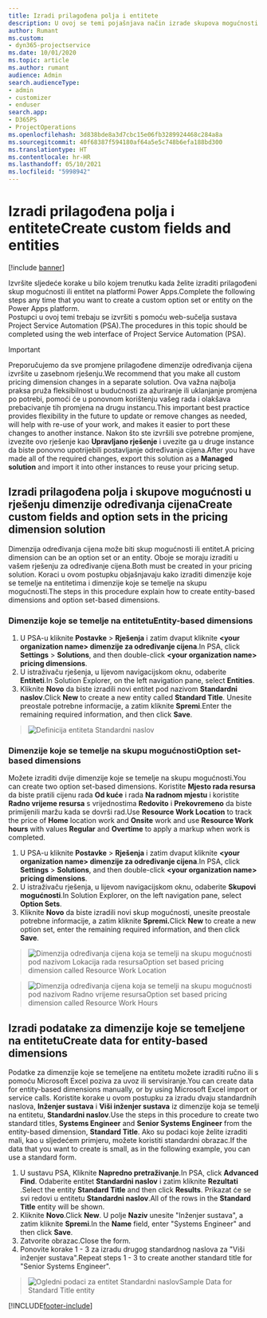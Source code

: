 ```yaml
---
title: Izradi prilagođena polja i entitete
description: U ovoj se temi pojašnjava način izrade skupova mogućnosti i entiteta u vlastitom rješenju na platformi Power Apps.
author: Rumant
ms.custom:
- dyn365-projectservice
ms.date: 10/01/2020
ms.topic: article
ms.author: rumant
audience: Admin
search.audienceType:
- admin
- customizer
- enduser
search.app:
- D365PS
- ProjectOperations
ms.openlocfilehash: 3d838bde8a3d7cbc15e06fb3289924468c284a8a
ms.sourcegitcommit: 40f68387f594180af64a5e5c748b6efa188bd300
ms.translationtype: HT
ms.contentlocale: hr-HR
ms.lasthandoff: 05/10/2021
ms.locfileid: "5998942"
---
```

# <a name="create-custom-fields-and-entities"></a><span data-ttu-id="ee29f-103">Izradi prilagođena polja i entitete</span><span class="sxs-lookup"><span data-stu-id="ee29f-103">Create custom fields and entities</span></span> 

[!include [banner](../includes/psa-now-project-operations.md)]

<span data-ttu-id="ee29f-104">Izvršite sljedeće korake u bilo kojem trenutku kada želite izraditi prilagođeni skup mogućnosti ili entitet na platformi Power Apps.</span><span class="sxs-lookup"><span data-stu-id="ee29f-104">Complete the following steps any time that you want to create a custom option set or entity on the Power Apps platform.</span></span>  
<span data-ttu-id="ee29f-105">Postupci u ovoj temi trebaju se izvršiti s pomoću web-sučelja sustava Project Service Automation (PSA).</span><span class="sxs-lookup"><span data-stu-id="ee29f-105">The procedures in this topic should be completed using the web interface of Project Service Automation (PSA).</span></span>

> [!IMPORTANT]
> <span data-ttu-id="ee29f-106">Preporučujemo da sve promjene prilagođene dimenzije određivanja cijena izvršite u zasebnom rješenju.</span><span class="sxs-lookup"><span data-stu-id="ee29f-106">We recommend that you make all custom pricing dimension changes in a separate solution.</span></span> <span data-ttu-id="ee29f-107">Ova važna najbolja praksa pruža fleksibilnost u budućnosti za ažuriranje ili uklanjanje promjena po potrebi, pomoći će u ponovnom korištenju vašeg rada i olakšava prebacivanje tih promjena na drugu instancu.</span><span class="sxs-lookup"><span data-stu-id="ee29f-107">This important best practice provides flexibility in the future to update or remove changes as needed, will help with re-use of your work, and makes it easier to port these changes to another instance.</span></span> <span data-ttu-id="ee29f-108">Nakon što ste izvršili sve potrebne promjene, izvezite ovo rješenje kao **Upravljano rješenje** i uvezite ga u druge instance da biste ponovno upotrijebili postavljanje određivanja cijena.</span><span class="sxs-lookup"><span data-stu-id="ee29f-108">After you have made all of the required changes, export this solution as a **Managed solution** and import it into other instances to reuse your pricing setup.</span></span>

  
## <a name="create-custom-fields-and-option-sets-in-the-pricing-dimension-solution"></a><span data-ttu-id="ee29f-109">Izradi prilagođena polja i skupove mogućnosti u rješenju dimenzije određivanja cijena</span><span class="sxs-lookup"><span data-stu-id="ee29f-109">Create custom fields and option sets in the pricing dimension solution</span></span>

<span data-ttu-id="ee29f-110">Dimenzija određivanja cijena može biti skup mogućnosti ili entitet.</span><span class="sxs-lookup"><span data-stu-id="ee29f-110">A pricing dimension can be an option set or an entity.</span></span> <span data-ttu-id="ee29f-111">Oboje se moraju izraditi u vašem rješenju za određivanje cijena.</span><span class="sxs-lookup"><span data-stu-id="ee29f-111">Both must be created in your pricing solution.</span></span> <span data-ttu-id="ee29f-112">Koraci u ovom postupku objašnjavaju kako izraditi dimenzije koje se temelje na entitetima i dimenzije koje se temelje na skupu mogućnosti.</span><span class="sxs-lookup"><span data-stu-id="ee29f-112">The steps in this procedure explain how to create entity-based dimensions and option set-based dimensions.</span></span>

### <a name="entity-based-dimensions"></a><span data-ttu-id="ee29f-113">Dimenzije koje se temelje na entitetu</span><span class="sxs-lookup"><span data-stu-id="ee29f-113">Entity-based dimensions</span></span>

1. <span data-ttu-id="ee29f-114">U PSA-u kliknite **Postavke** > **Rješenja** i zatim dvaput kliknite **\<your organization name> dimenzije za određivanje cijena**.</span><span class="sxs-lookup"><span data-stu-id="ee29f-114">In PSA, click **Settings** > **Solutions**, and then double-click **\<your organization name> pricing dimensions**.</span></span>
2. <span data-ttu-id="ee29f-115">U istraživaču rješenja, u lijevom navigacijskom oknu, odaberite **Entiteti**.</span><span class="sxs-lookup"><span data-stu-id="ee29f-115">In Solution Explorer, on the left navigation pane, select **Entities**.</span></span>
3. <span data-ttu-id="ee29f-116">Kliknite **Novo** da biste izradili novi entitet pod nazivom **Standardni naslov**.</span><span class="sxs-lookup"><span data-stu-id="ee29f-116">Click **New** to create a new entity called **Standard Title**.</span></span> <span data-ttu-id="ee29f-117">Unesite preostale potrebne informacije, a zatim kliknite **Spremi**.</span><span class="sxs-lookup"><span data-stu-id="ee29f-117">Enter the remaining required information, and then click **Save**.</span></span>

> ![Definicija entiteta Standardni naslov](media/Standard-Title-entity-definition.png)


### <a name="option-set-based-dimensions"></a><span data-ttu-id="ee29f-119">Dimenzije koje se temelje na skupu mogućnosti</span><span class="sxs-lookup"><span data-stu-id="ee29f-119">Option set-based dimensions</span></span> 
<span data-ttu-id="ee29f-120">Možete izraditi dvije dimenzije koje se temelje na skupu mogućnosti.</span><span class="sxs-lookup"><span data-stu-id="ee29f-120">You can create two option set-based dimensions.</span></span> <span data-ttu-id="ee29f-121">Koristite **Mjesto rada resursa** da biste pratili cijenu rada **Od kuće** i rada **Na radnom mjestu** i koristite **Radno vrijeme resursa** s vrijednostima **Redovito** i **Prekovremeno** da biste primijenili maržu kada se dovrši rad.</span><span class="sxs-lookup"><span data-stu-id="ee29f-121">Use **Resource Work Location** to track the price of **Home** location work and **Onsite** work and use **Resource Work hours** with values **Regular** and **Overtime** to apply a markup when work is completed.</span></span>


1. <span data-ttu-id="ee29f-122">U PSA-u kliknite **Postavke** > **Rješenja** i zatim dvaput kliknite **\<your organization name> dimenzije za određivanje cijena**.</span><span class="sxs-lookup"><span data-stu-id="ee29f-122">In PSA, click **Settings** > **Solutions**, and then double-click  **\<your organization name> pricing dimensions**.</span></span> 
2. <span data-ttu-id="ee29f-123">U istraživaču rješenja, u lijevom navigacijskom oknu, odaberite  **Skupovi mogućnosti**.</span><span class="sxs-lookup"><span data-stu-id="ee29f-123">In Solution Explorer, on the left navigation pane, select  **Option Sets**.</span></span> 
3. <span data-ttu-id="ee29f-124">Kliknite **Novo** da biste izradili novi skup mogućnosti, unesite preostale potrebne informacije, a zatim kliknite **Spremi.**</span><span class="sxs-lookup"><span data-stu-id="ee29f-124">Click **New** to create a new option set, enter the remaining required information, and then click **Save**.</span></span>

> ![<span data-ttu-id="ee29f-125">Dimenzija određivanja cijena koja se temelji na skupu mogućnosti pod nazivom Lokacija rada resursa</span><span class="sxs-lookup"><span data-stu-id="ee29f-125">Option set based pricing dimension called Resource Work Location</span></span> ](media/Option-set-PD-called-Resource-Work-Location.png)

> ![<span data-ttu-id="ee29f-126">Dimenzija određivanja cijena koja se temelji na skupu mogućnosti pod nazivom Radno vrijeme resursa</span><span class="sxs-lookup"><span data-stu-id="ee29f-126">Option set based pricing dimension called Resource Work Hours</span></span> ](media/Option-set-PD-called-Resource-Work-Hours.PNG)


## <a name="create-data-for-entity-based-dimensions"></a><span data-ttu-id="ee29f-127">Izradi podatake za dimenzije koje se temeljene na entitetu</span><span class="sxs-lookup"><span data-stu-id="ee29f-127">Create data for entity-based dimensions</span></span>

<span data-ttu-id="ee29f-128">Podatke za dimenzije koje se temeljene na entitetu možete izraditi ručno ili s pomoću Microsoft Excel poziva za uvoz ili servisiranje.</span><span class="sxs-lookup"><span data-stu-id="ee29f-128">You can create data for entity-based dimensions manually, or by using Microsoft Excel import or service calls.</span></span> <span data-ttu-id="ee29f-129">Koristite korake u ovom postupku za izradu dvaju standardnih naslova, **Inženjer sustava** i **Viši inženjer sustava** iz dimenzije koja se temelji na entitetu, **Standardni naslov**.</span><span class="sxs-lookup"><span data-stu-id="ee29f-129">Use the steps in this procedure to create two standard titles, **Systems Engineer** and **Senior Systems Engineer** from the entity-based dimension, **Standard Title**.</span></span> <span data-ttu-id="ee29f-130">Ako su podaci koje želite izraditi mali, kao u sljedećem primjeru, možete koristiti standardni obrazac.</span><span class="sxs-lookup"><span data-stu-id="ee29f-130">If the data that you want to create is small, as in the following example, you can use a standard form.</span></span>

1. <span data-ttu-id="ee29f-131">U sustavu PSA, Kliknite **Napredno pretraživanje**.</span><span class="sxs-lookup"><span data-stu-id="ee29f-131">In PSA, click **Advanced Find**.</span></span> <span data-ttu-id="ee29f-132">Odaberite entitet **Standardni naslov** i zatim kliknite **Rezultati** .</span><span class="sxs-lookup"><span data-stu-id="ee29f-132">Select the entity **Standard Title** and then click **Results**.</span></span> <span data-ttu-id="ee29f-133">Prikazat će se svi redovi u entitetu **Standardni naslov**.</span><span class="sxs-lookup"><span data-stu-id="ee29f-133">All of the rows in the **Standard Title** entity will be shown.</span></span>
2. <span data-ttu-id="ee29f-134">Kliknite **Novo**.</span><span class="sxs-lookup"><span data-stu-id="ee29f-134">Click **New**.</span></span> <span data-ttu-id="ee29f-135">U polje **Naziv** unesite "Inženjer sustava", a zatim kliknite **Spremi**.</span><span class="sxs-lookup"><span data-stu-id="ee29f-135">In the **Name** field, enter "Systems Engineer" and then click **Save**.</span></span>
3. <span data-ttu-id="ee29f-136">Zatvorite obrazac.</span><span class="sxs-lookup"><span data-stu-id="ee29f-136">Close the form.</span></span> 
4. <span data-ttu-id="ee29f-137">Ponovite korake 1 - 3 za izradu drugog standardnog naslova za "Viši inženjer sustava".</span><span class="sxs-lookup"><span data-stu-id="ee29f-137">Repeat steps 1 - 3 to create another standard title for "Senior Systems Engineer".</span></span>

> ![<span data-ttu-id="ee29f-138">Ogledni podaci za entitet Standardni naslov</span><span class="sxs-lookup"><span data-stu-id="ee29f-138">Sample Data for Standard Title entity</span></span> ](media/ST-data.png)




[!INCLUDE[footer-include](../includes/footer-banner.md)]